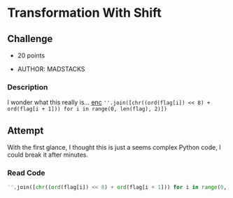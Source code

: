 # Transformation With Shift

## Challenge

* 20 points 

* AUTHOR: MADSTACKS

### Description

I wonder what this really is... [enc](https://mercury.picoctf.net/static/dd6004f51362ff76f98cb8c699510f23/enc) `''.join([chr((ord(flag[i]) << 8) + ord(flag[i + 1])) for i in range(0, len(flag), 2)])`

## Attempt

With the first glance, I thought this is just a seems complex Python code, I could break it after minutes.

### Read Code

```python
''.join([chr((ord(flag[i]) << 8) + ord(flag[i + 1])) for i in range(0, len(flag), 2)])
```



